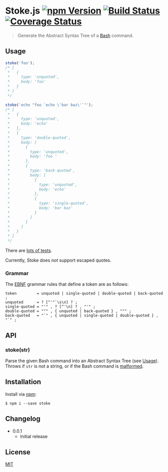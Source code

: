 # Stoke.js [![npm Version](http://img.shields.io/npm/v/stoke.svg?style=flat)](https://www.npmjs.org/package/stoke) [![Build Status](https://img.shields.io/travis/yuanqing/stoke.svg?branch=master&style=flat)](https://travis-ci.org/yuanqing/stoke) [![Coverage Status](https://img.shields.io/coveralls/yuanqing/stoke.svg?style=flat)](https://coveralls.io/r/yuanqing/stoke)

> Generate the Abstract Syntax Tree of a [Bash](http://www.gnu.org/software/bash/) command.

## Usage

```js
stoke('foo');
/* [
 *   {
 *     type: 'unquoted',
 *     body: 'foo'
 *   }
 * ]
 */

stoke('echo "foo `echo \'bar baz\'`"');
/* [
 *   {
 *     type: 'unquoted',
 *     body: 'echo'
 *   },
 *   {
 *     type: 'double-quoted',
 *     body: [
 *       {
 *         type: 'unquoted',
 *         body: 'foo '
 *       },
 *       {
 *         type: 'back-quoted',
 *         body: [
 *           {
 *             type: 'unquoted',
 *             body: 'echo'
 *           },
 *           {
 *             type: 'single-quoted',
 *             body: 'bar baz'
 *           }
 *         ]
 *       }
 *     ]
 *   }
 * ]
 */
```

There are [lots of tests](https://github.com/yuanqing/stoke/blob/master/test).

Currently, Stoke does *not* support escaped quotes.

### Grammar

The [EBNF](http://en.wikipedia.org/wiki/Extended_Backus-Naur_Form) grammar rules that define a token are as follows:

```
token         = unquoted | single­-quoted | double­-quoted | back-quoted ;
unquoted      = ? [^'"`\s\n] ? ;
single­-quoted = "'" , ? [^'\n] ? , "'" ;
double-­quoted = """ , { unquoted | back-quoted } , """ ;
back-quoted   = "`" , { unquoted | single­-quoted | double­-quoted } , "`" ;
```

## API

### stoke(str)

Parse the given Bash command into an Abstract Syntax Tree (see [Usage](#usage)). Throws if `str` is not a string, or if the Bash command is [malformed](#grammar).

## Installation

Install via [npm](https://npmjs.com/):

```
$ npm i --save stoke
```

## Changelog

- 0.0.1
  - Initial release

## License

[MIT](https://github.com/yuanqing/stoke/blob/master/LICENSE)
